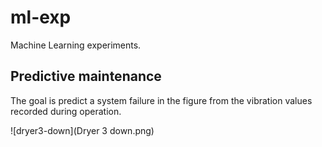 # ml-exp
Machine Learning experiments.

## Predictive maintenance
The goal is predict a system failure in the figure from the vibration values recorded during operation.

![dryer3-down](Dryer 3 down.png)
